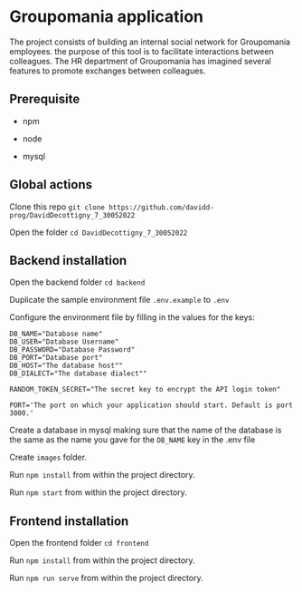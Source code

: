 # Groupomania application

The project consists of building an internal social network for Groupomania employees. the
purpose of this tool is to facilitate interactions between colleagues. The HR department of
Groupomania has imagined several features to promote exchanges between colleagues.

## Prerequisite

- npm

- node

- mysql

## Global actions

Clone this repo `git clone https://github.com/davidd-prog/DavidDecottigny_7_30052022`

Open the folder `cd DavidDecottigny_7_30052022`

## Backend installation

Open the backend folder `cd backend`

Duplicate the sample environment file `.env.example` to `.env`

Configure the environment file by filling in the values for the keys:

```
DB_NAME="Database name"
DB_USER="Database Username"
DB_PASSWORD="Database Password"
DB_PORT="Database port"
DB_HOST="The database host""
DB_DIALECT="The database dialect""

RANDOM_TOKEN_SECRET="The secret key to encrypt the API login token"

PORT='The port on which your application should start. Default is port 3000.'
```

Create a database in mysql making sure that the name of the database is the same as the name you gave for the `DB_NAME` key in the .env file

Create `images` folder.

Run `npm install` from within the project directory.

Run `npm start` from within the project directory.

## Frontend installation

Open the frontend folder `cd frontend`

Run `npm install` from within the project directory.

Run `npm run serve` from within the project directory.
